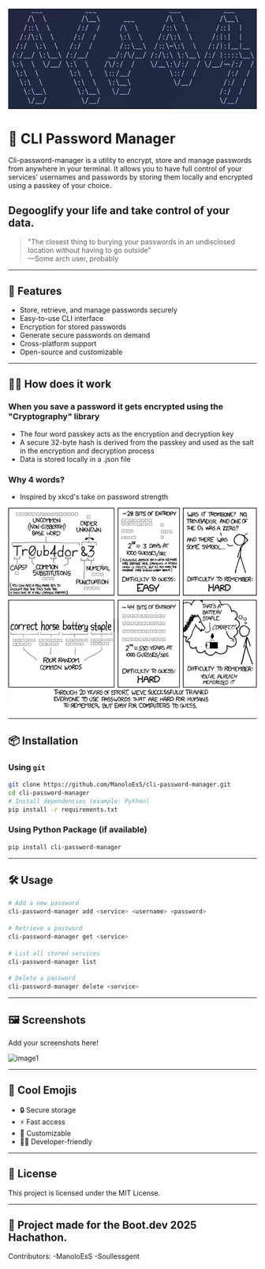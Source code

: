 
![cli-password-manager1](images/2025-07-27-010250_hyprshot.png)
# 🔐 CLI Password Manager

Cli-password-manager is a utility to encrypt, store and manage passwords from anywhere in your terminal. It allows you to have full control of your
services' usernames and passwords by storing them locally and encrypted using a passkey of your choice.

## Degooglify your life and take control of your data.

> "The closest thing to burying your passwords in an undisclosed location without having to go outside"  
> —Some arch user, probably

---

## 🚀 Features

- Store, retrieve, and manage passwords securely
- Easy-to-use CLI interface
- Encryption for stored passwords
- Generate secure passwords on demand
- Cross-platform support
- Open-source and customizable

---

## 🧑‍💻 How does it work

 ### When you save a password it gets encrypted using the "Cryptography" library

- The four word passkey acts as the encryption and decryption key
- A secure 32-byte hash is derived from the passkey and used as the salt in the encryption and decryption process
- Data is stored locally in a .json file

### Why 4 words?

- Inspired by xkcd's take on password strength

![xkcd](images/password_strength.png)

---
## 📦 Installation

### Using `git`

```bash
git clone https://github.com/ManoloEsS/cli-password-manager.git
cd cli-password-manager
# Install dependencies (example: Python)
pip install -r requirements.txt
```

### Using Python Package (if available)

```bash
pip install cli-password-manager
```

---

## 🛠 Usage

```bash
# Add a new password
cli-password-manager add <service> <username> <password>

# Retrieve a password
cli-password-manager get <service>

# List all stored services
cli-password-manager list

# Delete a password
cli-password-manager delete <service>
```

---

## 🖼️ Screenshots

Add your screenshots here!

![image1](image1)
<!-- You can rename image1 to your actual file name or add more images as needed -->

---

## 🎉 Cool Emojis

- 🔒 Secure storage
- ⚡ Fast access
- 🌈 Customizable
- 🧑‍💻 Developer-friendly

---


## 📄 License

This project is licensed under the MIT License.

---

## 🙏 Project made for the Boot.dev 2025 Hachathon.

Contributors:
-ManoloEsS
-Soullessgent

